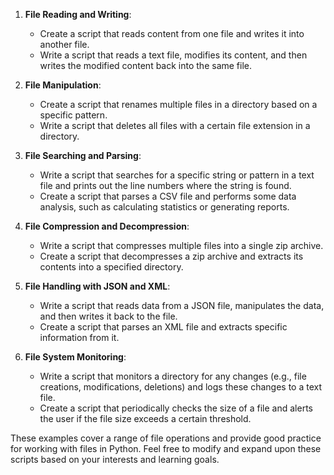 
1. **File Reading and Writing**:
   - Create a script that reads content from one file and writes it into another file.
   - Write a script that reads a text file, modifies its content, and then writes the modified content back into the same file.

2. **File Manipulation**:
   - Create a script that renames multiple files in a directory based on a specific pattern.
   - Write a script that deletes all files with a certain file extension in a directory.

3. **File Searching and Parsing**:
   - Write a script that searches for a specific string or pattern in a text file and prints out the line numbers where the string is found.
   - Create a script that parses a CSV file and performs some data analysis, such as calculating statistics or generating reports.

4. **File Compression and Decompression**:
   - Write a script that compresses multiple files into a single zip archive.
   - Create a script that decompresses a zip archive and extracts its contents into a specified directory.

5. **File Handling with JSON and XML**:
   - Write a script that reads data from a JSON file, manipulates the data, and then writes it back to the file.
   - Create a script that parses an XML file and extracts specific information from it.

6. **File System Monitoring**:
   - Write a script that monitors a directory for any changes (e.g., file creations, modifications, deletions) and logs these changes to a text file.
   - Create a script that periodically checks the size of a file and alerts the user if the file size exceeds a certain threshold.

These examples cover a range of file operations and provide good practice for working with files in Python. Feel free to modify and expand upon these scripts based on your interests and learning goals.
